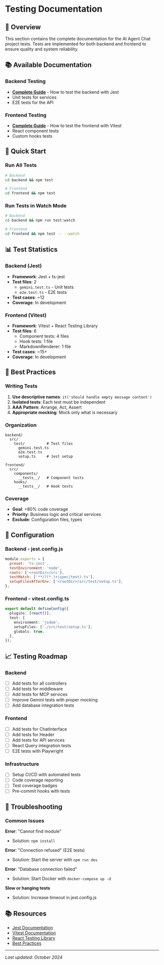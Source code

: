 # Testing Documentation

## 🎯 Overview

This section contains the complete documentation for the AI Agent Chat project tests. Tests are implemented for both backend and frontend to ensure quality and system reliability.

## 📚 Available Documentation

### Backend Testing
- **[Complete Guide](./backend-testing.md)** - How to test the backend with Jest
- Unit tests for services
- E2E tests for the API

### Frontend Testing
- **[Complete Guide](./frontend-testing.md)** - How to test the frontend with Vitest
- React component tests
- Custom hooks tests

## 🚀 Quick Start

### Run All Tests
```bash
# Backend
cd backend && npm test

# Frontend  
cd frontend && npm test
```

### Run Tests in Watch Mode
```bash
# Backend
cd backend && npm run test:watch

# Frontend
cd frontend && npm test -- --watch
```

## 📊 Test Statistics

### Backend (Jest)
- **Framework**: Jest + ts-jest
- **Test files**: 2
  - `gemini.test.ts` - Unit tests
  - `e2e.test.ts` - E2E tests
- **Test cases**: ~12
- **Coverage**: In development

### Frontend (Vitest)
- **Framework**: Vitest + React Testing Library
- **Test files**: 6
  - Component tests: 4 files
  - Hook tests: 1 file
  - MarkdownRenderer: 1 file
- **Test cases**: ~15+
- **Coverage**: In development

## 🎯 Best Practices

### Writing Tests
1. **Use descriptive names**: `it('should handle empty message content')`
2. **Isolated tests**: Each test must be independent
3. **AAA Pattern**: Arrange, Act, Assert
4. **Appropriate mocking**: Mock only what is necessary

### Organization
```
backend/
  src/
    test/          # Test files
      gemini.test.ts
      e2e.test.ts
      setup.ts     # Jest setup

frontend/
  src/
    components/
      __tests__/   # Component tests
    hooks/
      __tests__/   # Hook tests
```

### Coverage
- **Goal**: >80% code coverage
- **Priority**: Business logic and critical services
- **Exclude**: Configuration files, types

## 🔧 Configuration

### Backend - jest.config.js
```javascript
module.exports = {
  preset: 'ts-jest',
  testEnvironment: 'node',
  roots: ['<rootDir>/src'],
  testMatch: ['**/?(*.)+(spec|test).ts'],
  setupFilesAfterEnv: ['<rootDir>/src/test/setup.ts'],
};
```

### Frontend - vitest.config.ts
```typescript
export default defineConfig({
  plugins: [react()],
  test: {
    environment: 'jsdom',
    setupFiles: ['./src/test/setup.ts'],
    globals: true,
  },
});
```

## 📈 Testing Roadmap

### Backend
- [ ] Add tests for all controllers
- [ ] Add tests for middleware
- [ ] Add tests for MCP services
- [ ] Improve Gemini tests with proper mocking
- [ ] Add database integration tests

### Frontend
- [ ] Add tests for ChatInterface
- [ ] Add tests for Header
- [ ] Add tests for API services
- [ ] React Query integration tests
- [ ] E2E tests with Playwright

### Infrastructure
- [ ] Setup CI/CD with automated tests
- [ ] Code coverage reporting
- [ ] Test coverage badges
- [ ] Pre-commit hooks with tests

## 🐛 Troubleshooting

### Common Issues

**Error**: "Cannot find module"
- Solution: `npm install`

**Error**: "Connection refused" (E2E tests)
- Solution: Start the server with `npm run dev`

**Error**: "Database connection failed"
- Solution: Start Docker with `docker-compose up -d`

**Slow or hanging tests**
- Solution: Increase timeout in jest.config.js

## 📚 Resources

- [Jest Documentation](https://jestjs.io/docs/getting-started)
- [Vitest Documentation](https://vitest.dev/guide/)
- [React Testing Library](https://testing-library.com/react)
- [Best Practices](./../best-practices.md)

---

*Last updated: October 2024*

